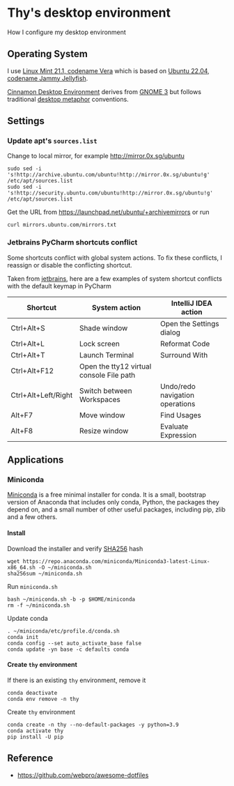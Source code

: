 # Thy's desktop environment

How I configure my desktop environment

## Operating System

I use [Linux Mint 21.1, codename Vera](https://linuxmint.com/rel_vera_cinnamon.php) which is based on [Ubuntu 22.04, codename Jammy Jellyfish](https://wiki.ubuntu.com/JammyJellyfish).

[Cinnamon Desktop Environment](https://en.wikipedia.org/wiki/Cinnamon_(desktop_environment)) derives from [GNOME 3](https://en.wikipedia.org/wiki/GNOME_3) but follows traditional [desktop metaphor](https://en.wikipedia.org/wiki/Desktop_metaphor) conventions.


## Settings

### Update apt's `sources.list`

Change to local mirror, for example http://mirror.0x.sg/ubuntu

```{code-block} shell
sudo sed -i 's!http://archive.ubuntu.com/ubuntu!http://mirror.0x.sg/ubuntu!g' /etc/apt/sources.list
sudo sed -i 's!http://security.ubuntu.com/ubuntu!http://mirror.0x.sg/ubuntu!g' /etc/apt/sources.list
```

Get the URL from https://launchpad.net/ubuntu/+archivemirrors or run

```{code-block} shell
curl mirrors.ubuntu.com/mirrors.txt
```


<!--
### Replicate Windows Shortcuts

I'm a Linux user who are `forced` to use Windows at work. 

Here's how to replicate Windows shortcuts to my Development Machine.

```{admonition} TODO
put the `dconf load` command
```
-->

### Jetbrains PyCharm shortcuts conflict

Some shortcuts conflict with global system actions. To fix these conflicts, I reassign or disable the conflicting shortcut.

Taken from [jetbrains](https://www.jetbrains.com/help/pycharm/configuring-keyboard-and-mouse-shortcuts.html#conflicts), here are a few examples of system shortcut conflicts with the default keymap in PyCharm

| Shortcut            | System action                            | IntelliJ IDEA action            |
|---------------------|------------------------------------------|---------------------------------|
| Ctrl+Alt+S          | Shade window                             | Open the Settings dialog        |
| Ctrl+Alt+L          | Lock screen                              | Reformat Code                   |
| Ctrl+Alt+T          | Launch Terminal                          | Surround With                   |
| Ctrl+Alt+F12        | Open the tty12 virtual console	File path |                                 |
| Ctrl+Alt+Left/Right | Switch between Workspaces                | Undo/redo navigation operations |
| Alt+F7              | Move window                              | Find Usages                     |
 | Alt+F8              | Resize window                            | Evaluate Expression             |


## Applications

### Miniconda 

[Miniconda](https://docs.conda.io/en/latest/miniconda.html) is a free minimal installer for conda. It is a small, bootstrap version of Anaconda that includes only conda, Python, the packages they depend on, and a small number of other useful packages, including pip, zlib and a few others. 

#### Install

Download the installer and verify [SHA256](https://docs.conda.io/en/latest/miniconda.html#latest-miniconda-installer-links) hash

```shell
wget https://repo.anaconda.com/miniconda/Miniconda3-latest-Linux-x86_64.sh -O ~/miniconda.sh
sha256sum ~/miniconda.sh
```

Run `miniconda.sh`

```shell
bash ~/miniconda.sh -b -p $HOME/miniconda
rm -f ~/miniconda.sh
```

Update conda

```shell
. ~/miniconda/etc/profile.d/conda.sh
conda init
conda config --set auto_activate_base false
conda update -yn base -c defaults conda
```

#### Create `thy` environment

If there is an existing `thy` environment, remove it

```shell
conda deactivate
conda env remove -n thy
```

Create `thy` environment

```shell
conda create -n thy --no-default-packages -y python=3.9
conda activate thy
pip install -U pip
```

## Reference

- <https://github.com/webpro/awesome-dotfiles>
